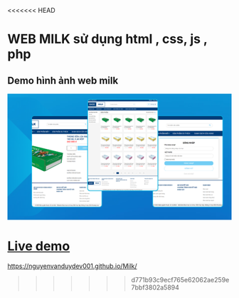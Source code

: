 <<<<<<< HEAD
# WEB MILK sử dụng html , css, js , php

## Demo hình ảnh web milk

![demo](./img/demo%20web%20miik.png)

[Live demo](https://nguyenvanduydev001.github.io/Milk/)
=======
https://nguyenvanduydev001.github.io/Milk/
>>>>>>> d771b93c9ecf765e62062ae259e7bbf3802a5894
